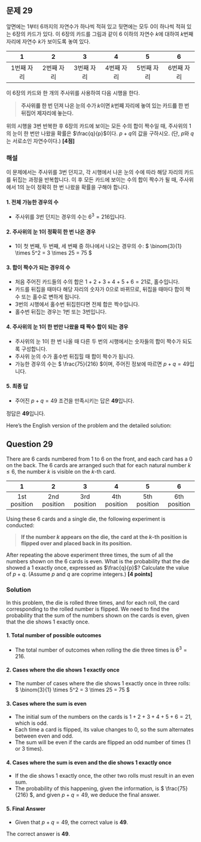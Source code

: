 
## 문제 29
앞면에는 1부터 6까지의 자연수가 하나씩 적혀 있고 뒷면에는 모두 0이 하나씩 적혀 있는 6장의 카드가 있다. 이 6장의 카드를 그림과 같이 6 이하의 자연수 $k$에 대하여 $k$번째 자리에 자연수 $k$가 보이도록 놓여 있다.

|   1   |   2   |   3   |   4   |   5   |   6   |
|:-----:|:-----:|:-----:|:-----:|:-----:|:-----:|
|  1번째 자리 |  2번째 자리 |  3번째 자리 |  4번째 자리 |  5번째 자리 |  6번째 자리 |

이 6장의 카드와 한 개의 주사위를 사용하여 다음 시행을 한다.

> **주사위를 한 번 던져 나온 눈의 수가 $k$이면 $k$번째 자리에 놓여 있는 카드를 한 번 뒤집어 제자리에 놓는다.**

위의 시행을 3번 반복한 후 6장의 카드에 보이는 모든 수의 합이 짝수일 때, 주사위의 1의 눈이 한 번만 나왔을 확률은 $\frac{q}{p}$이다. $p+q$의 값을 구하시오. (단, $p$와 $q$는 서로소인 자연수이다.) **[4점]**

### 해설
이 문제에서는 주사위를 3번 던지고, 각 시행에서 나온 눈의 수에 따라 해당 자리의 카드를 뒤집는 과정을 반복합니다. 이 후 모든 카드에 보이는 수의 합이 짝수가 될 때, 주사위에서 1의 눈이 정확히 한 번 나왔을 확률을 구해야 합니다.

#### 1. 전체 가능한 경우의 수
- 주사위를 3번 던지는 경우의 수는 $6^3 = 216$입니다.

#### 2. 주사위의 눈 1이 정확히 한 번 나온 경우
- 1이 첫 번째, 두 번째, 세 번째 중 하나에서 나오는 경우의 수:
  $
  \binom{3}{1} \times 5^2 = 3 \times 25 = 75
  $
  
#### 3. 합이 짝수가 되는 경우의 수
- 처음 주어진 카드들의 수의 합은 $1 + 2 + 3 + 4 + 5 + 6 = 21$로, 홀수입니다.
- 카드를 뒤집을 때마다 해당 자리의 숫자가 0으로 바뀌므로, 뒤집을 때마다 합이 짝수 또는 홀수로 변하게 됩니다.
- 3번의 시행에서 홀수번 뒤집힌다면 전체 합은 짝수입니다.
- 홀수번 뒤집는 경우는 1번 또는 3번입니다.

#### 4. 주사위의 눈 1이 한 번만 나왔을 때 짝수 합이 되는 경우
- 주사위의 눈 1이 한 번 나올 때 다른 두 번의 시행에서는 숫자들의 합이 짝수가 되도록 구성합니다.
- 주사위 눈의 수가 홀수번 뒤집힐 때 합이 짝수가 됩니다.
- 가능한 경우의 수는 $ \frac{75}{216} $이며, 주어진 정보에 따르면 $p + q = 49$입니다.

#### 5. 최종 답
- 주어진 $p+q=49$ 조건을 만족시키는 답은 **49**입니다.

정답은 **49**입니다.


Here’s the English version of the problem and the detailed solution:

## Question 29
There are 6 cards numbered from 1 to 6 on the front, and each card has a 0 on the back. The 6 cards are arranged such that for each natural number $k \leq 6$, the number $k$ is visible on the $k$-th card.

|   1   |   2   |   3   |   4   |   5   |   6   |
|:-----:|:-----:|:-----:|:-----:|:-----:|:-----:|
|  1st position |  2nd position |  3rd position |  4th position |  5th position |  6th position |

Using these 6 cards and a single die, the following experiment is conducted:

> **If the number $k$ appears on the die, the card at the $k$-th position is flipped over and placed back in its position.**

After repeating the above experiment three times, the sum of all the numbers shown on the 6 cards is even. What is the probability that the die showed a 1 exactly once, expressed as $\frac{q}{p}$? Calculate the value of $p + q$. (Assume $p$ and $q$ are coprime integers.) **[4 points]**

### Solution
In this problem, the die is rolled three times, and for each roll, the card corresponding to the rolled number is flipped. We need to find the probability that the sum of the numbers shown on the cards is even, given that the die shows 1 exactly once.

#### 1. Total number of possible outcomes
- The total number of outcomes when rolling the die three times is $6^3 = 216$.

#### 2. Cases where the die shows 1 exactly once
- The number of cases where the die shows 1 exactly once in three rolls:
  $
  \binom{3}{1} \times 5^2 = 3 \times 25 = 75
  $

#### 3. Cases where the sum is even
- The initial sum of the numbers on the cards is $1 + 2 + 3 + 4 + 5 + 6 = 21$, which is odd.
- Each time a card is flipped, its value changes to 0, so the sum alternates between even and odd.
- The sum will be even if the cards are flipped an odd number of times (1 or 3 times).

#### 4. Cases where the sum is even and the die shows 1 exactly once
- If the die shows 1 exactly once, the other two rolls must result in an even sum.
- The probability of this happening, given the information, is $ \frac{75}{216} $, and given $p + q = 49$, we deduce the final answer.

#### 5. Final Answer
- Given that $p + q = 49$, the correct value is **49**.

The correct answer is **49**.

